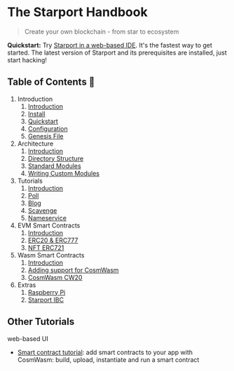 # The Starport Handbook

> Create your own blockchain - from star to ecosystem

**Quickstart:** Try <a href="https://gitpod.io/#https://github.com/tendermint/starport/" target="_blank">Starport in a web-based IDE</a>. It's the fastest way to get started. The latest version of Starport and its prerequisites are installed, just start hacking!

## Table of Contents 🔎

1. Introduction  
   1. [Introduction](01%20Introduction/introduction.md)  
   2. [Install](01%20Introduction/install.md)
   3. [Quickstart](01%20Introduction/quickstart.md)
   4. [Configuration](01%20Introduction/configuration.md)  
   5. [Genesis File](01%20Introduction/genesis_file.md)  
2. Architecture
    1. [Introduction](02%20Architecture/introduction.md)  
    2. [Directory Structure](02%20Architecture/directory_structure.md)  
    3. [Standard Modules](02%20Architecture/standard_modules.md)
    4. [Writing Custom Modules](02%20Architecture/writing_custom_modules.md)
3. Tutorials  
    1. [Introduction](03%20Tutorials/introduction.md)
    2. [Poll](poll/index.md)
    3. [Blog](blog/01-index.md)
    4. [Scavenge](scavenge/01-background.md)
    5. [Nameservice](nameservice/00-intro.md)
4. EVM Smart Contracts  
    1. [Introduction](04%20EVM%20smart%20contracts/introduction.md)  
    2. [ERC20 & ERC777](04%20EVM%20smart%20contracts/erc20.md)  
    3. [NFT ERC721](04%20EVM%20smart%20contracts/nft.md)  
5. Wasm Smart Contracts
    1. [Introduction](05%20Wasm%20Smart%20Contracts/introduction.md)
    2. [Adding support for CosmWasm](05%20Wasm%20Smart%20Contracts/adding_support_for_cosmwasm.md)
    3. [CosmWasm CW20](05%20Wasm%20Smart%20Contracts/deploying_your_first_contract.md)  
6. Extras
    1. [Raspberry Pi](RaspberryPi.md)
    2. [Starport IBC](Starport%20IBC.md)

## Other Tutorials

web-based UI
- [Smart contract tutorial](https://www.notion.so/Smart-contracts-with-CosmWasm-c6fbcd584b78437a843e738b922dc108): add smart contracts to your app with CosmWasm: build, upload, instantiate and run a smart contract
